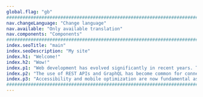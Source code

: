 ```yaml
---
global.flag: "gb"
################################################################################
nav.changeLanguage: "Change language"
nav.available: "Only available translation"
nav.components: "Components"
################################################################################
index.seoTitle: "main"
index.seoDescription: "My site"
index.h1: "Welcome!"
index.h2: "Wow!"
index.p1: "Web development has evolved significantly in recent years. Technologies like React, Angular, and Vue.js have enabled the creation of dynamic and efficient user interfaces. Additionally, tools like Astro and Next.js simplify the generation of static websites and full-stack applications with server-side rendering, improving performance and user experience."
index.p2: "The use of REST APIs and GraphQL has become common for connecting frontend and backend, allowing for efficient and structured communication. Developers are also adopting JAMstack to enhance security and scalability by decoupling the frontend from the backend."
index.p3: "Accessibility and mobile optimization are now fundamental aspects of web development. Tools like Lighthouse and PageSpeed Insights help measure performance and enhance user experience. Web development is not only about functionality but also about creating inclusive and fast experiences."
################################################################################
---
```

